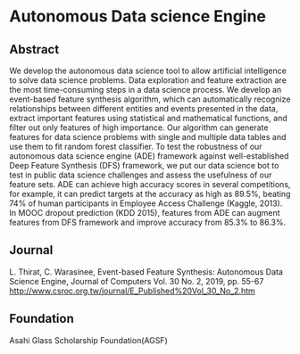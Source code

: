 # Autonomous Data science Engine
## Abstract
We develop the autonomous data science tool to allow artificial intelligence to solve data science problems. Data exploration and feature extraction are the most time-consuming steps in a data science process. We develop an event-based feature synthesis algorithm, which can automatically recognize relationships between different entities and events presented in the data, extract important features using statistical and mathematical functions, and filter out only features of high importance. Our algorithm can generate features for data science problems with single and multiple data tables and use them to fit random forest classifier. To test the robustness of our autonomous data science engine (ADE) framework against well-established Deep Feature Synthesis (DFS) framework, we put our data science bot to test in public data science challenges and assess the usefulness of our feature sets. ADE can achieve high accuracy scores in several competitions, for example, it can predict targets at the accuracy as high as 89.5%, beating 74% of human participants in Employee Access Challenge (Kaggle, 2013). In MOOC dropout prediction (KDD 2015), features from ADE can augment features from DFS framework and improve accuracy from 85.3% to 86.3%. 

## Journal
L. Thirat, C. Warasinee, Event-based Feature Synthesis: Autonomous Data Science Engine, Journal of Computers Vol. 30 No. 2, 2019, pp. 55-67\
http://www.csroc.org.tw/journal/E_Published%20Vol_30_No_2.htm

## Foundation
Asahi Glass Scholarship Foundation(AGSF)